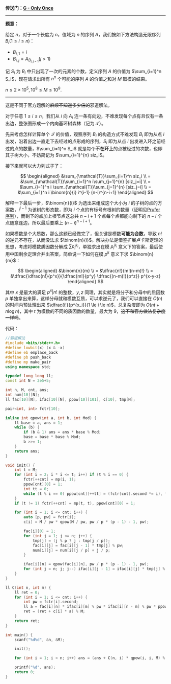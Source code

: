 **传送门：[G - Only Once](https://atcoder.jp/contests/abc284/tasks/abc284_g)**

---------------------

**题意：**

给定 $n$，对于一个长度为 $n$，值域为 $n$ 的序列 $A$，我们按如下方法构造无限序列 $B_i(1 \le i \le n)$：

- $B_{i,1} = i$
- $B_{i,j} = A_{B_{i,j-1}}(j > 1)$

记 $S_i$ 为 $B_i$ 中只出现了一次的元素的个数，定义序列 $A$ 的价值为 $\sum_{i=1}^n S_i$，现在请求出所有 $n^n$ 个可能的序列 $A$ 的价值之和对 $M$ 取模的结果。

$n \le 2 \times 10^5, 10^8 \le M \le 10^9$.

------------------------

这是不同于官方题解的~~麻烦不知道多少倍的~~邪道解法。

对于任意 $1 \le i \le n$，我们从 $i$ 向 $A_i$ 连一条有向边，不难发现每个点有且仅有一条出边，整张图形成一个内向基环树森林（记为 $\mathcal{T}$）。

先来考虑怎样计算单个 $\mathcal{T}$ 的价值，观察序列 $B_i$ 的构造方式不难发现 $B_i$ 即为从点 $i$ 出发，沿着出边一直走下去经过的点形成的序列，$S_i$ 即为从点 $i$ 出发进入环之前经过的点的数量，$\sum_{i=1}^n S_i$ 就是每个**不在环上**的点被经过的次数，也即其子树大小，不妨简记为 $\sum_{i=1}^{n} siz_i$。

接下来就可以大力列式子了：

$$
\begin{aligned}
&\sum_{\mathcal{T}}\sum_{i=1}^n siz_i \\
= &\sum_{\mathcal{T}}\sum_{i=1}^n i\sum_{j=1}^{n} [siz_j=i] \\
= &\sum_{i=1}^n i \sum_{\mathcal{T}}\sum_{j=1}^{n} [siz_j=i] \\
= &\sum_{i=1}^n i \binom{n}{i} i^{i-1} (n-i)^{n-i+1}
\end{aligned}
$$

解释一下最后一步，$\binom{n}{i}$ 为选出来组成这个大小为 $i$ 的子树的点的方案数，$i^{i-1}$ 为该树的形态数，即为 $i$ 个点的有标号有根树的数量（证明见[Prufer 序列](https://oi-wiki.org/graph/prufer/)），而剩下的点加上根节点这总共 $n-i+1$ 个点每个点都能向剩下的 $n-i$ 个点随意连边，所以最后要乘上 $(n-i)^{n-i+1}$。

如果模数是个大质数，那么这题已经做完了，但关键是模数**可能为合数**，导致 $n!$ 的逆元不存在，从而没法求 $\binom{n}{i}$。解决办法是借鉴扩展卢卡斯定理的思想，考虑将模数质因数分解成 $\sum p_i^{k_i}$，单独求出在模 $p_i^{k_i}$ 意义下的答案，最后使用中国剩余定理合并出答案，简单说一下如何在模 $p^k$ 意义下求 $\binom{n}{m}$：

$$
\begin{aligned}
&\binom{n}{m} \\
= &\dfrac{n!}{m!(n-m)!} \\
= &\dfrac{\dfrac{n!}{p^x}}{\dfrac{m!}{p^y} \dfrac{(n-m)!}{p^z}} p^{x-y-z}
\end{aligned}
$$

其中 $x$ 是最大的满足 $p^x | n!$ 的整数，$y,z$ 同理，其实就是将分子和分母中的质因数 $p$ 单独拿出来算，这样分母就和模数互质，可以求逆元了，我们可以直接在 $O(n)$ 的时间内预处理出来 $\dfrac{i!}{p^{x_i}}(1 \le i \le n)$，总复杂度即为 $O(nt + n \log n)$，其中 $t$ 为模数的不同的质因数的数量，最大为 $9$，~~这不和官方做法复杂度一样吗~~。

代码：
```cpp
//邪道解法
#include <bits/stdc++.h>
#define lowbit(x) (x & -x)
#define eb emplace_back
#define pb push_back
#define mp make_pair
using namespace std;

typedef long long ll;
const int N = 2e5+5;

int n, M, cnt, ans;
int num[10][N];
ll fac[10][N], ifac[10][N], ppow[10][101], c[10], tmp[N];

pair<int, int> fctr[10];

inline int qpow(int a, int b, int Mod) {
    ll base = a, ans = 1;
    while (b) {
        if (b & 1) ans = ans * base % Mod;
        base = base * base % Mod;
        b >>= 1;
    }
    return ans;
}

void init() {
    int t = M;
    for (int i = 2; i * i <= t; i++) if (t % i == 0) {
        fctr[++cnt] = mp(i, 1);
        ppow[cnt][0] = 1;
        int tt = 0;
        while (t % i == 0) ppow[cnt][++tt] = (fctr[cnt].second *= i), t /= i;
    }
    if (t != 1) fctr[++cnt] = mp(t, t), ppow[cnt][0] = 1;

    for (int i = 1; i <= cnt; i++) {
        auto [p, pw] = fctr[i];
        c[i] = M / pw * qpow(M / pw, pw / p * (p - 1) - 1, pw);

        fac[i][0] = 1;
        for (int j = 1; j <= n; j++) {
            tmp[j] = (j % p ? j : tmp[j / p]);
            fac[i][j] = fac[i][j - 1] * tmp[j] % pw;
            num[i][j] = num[i][j / p] + j / p;
        }

        ifac[i][n] = qpow(fac[i][n], pw / p * (p - 1) - 1, pw);
        for (int j = n; j; j--) ifac[i][j - 1] = ifac[i][j] * tmp[j] % pw;
    }
}

ll C(int n, int m) {
    ll ret = 0;
    for (int i = 1; i <= cnt; i++) {
        int pw = fctr[i].second;
        ll a = fac[i][n] * ifac[i][m] % pw * ifac[i][n - m] % pw * ppow[i][min(num[i][n] - num[i][m] - num[i][n - m], 100)] % pw;
        ret = (ret + c[i] * a) % M;
    }
    return ret;
}

int main() {
    scanf("%d%d", &n, &M);

    init();

    for (int i = 1; i < n; i++) ans = (ans + C(n, i) * qpow(i, i, M) % M * qpow(n - i, n - i + 1, M)) % M;

    printf("%d", ans);
    return 0;
}
```